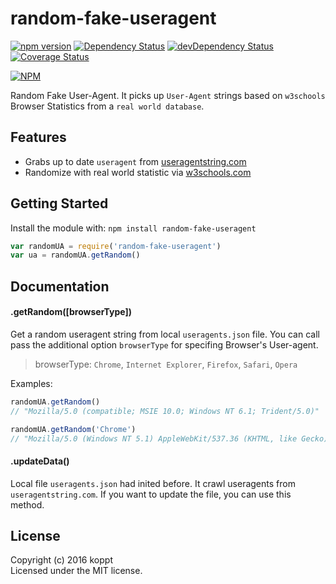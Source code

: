 # random-fake-useragent

[![npm version](https://badge.fury.io/js/random-fake-useragent.svg)](https://badge.fury.io/js/random-fake-useragent)
[![Dependency Status](https://david-dm.org/koppthe/random-fake-useragent.svg)](https://david-dm.org/koppthe/random-fake-useragent)
[![devDependency Status](https://david-dm.org/koppthe/random-fake-useragent/dev-status.svg)](https://david-dm.org/koppthe/random-fake-useragent#info=devDependencies)
[![Coverage Status](https://coveralls.io/repos/koppthe/random-fake-useragent/badge.svg?branch=master&service=github)](https://coveralls.io/github/koppthe/random-fake-useragent?branch=master)

[![NPM](https://nodei.co/npm/random-fake-useragent.png)](https://npmjs.org/package/random-fake-useragent)

Random Fake User-Agent. It picks up `User-Agent` strings based on `w3schools` Browser Statistics from a `real world database`.

## Features

* Grabs up to date `useragent` from [useragentstring.com](http://useragentstring.com/)
* Randomize with real world statistic via [w3schools.com](http://www.w3schools.com)

## Getting Started

Install the module with: `npm install random-fake-useragent`

```javascript
var randomUA = require('random-fake-useragent')
var ua = randomUA.getRandom()
```

## Documentation

#### .getRandom([browserType])

Get a random useragent string from local `useragents.json` file. You can call pass the additional option `browserType` for specifing Browser's User-agent.

> browserType: `Chrome`, `Internet Explorer`, `Firefox`, `Safari`, `Opera`

Examples:

```javascript
randomUA.getRandom()
// "Mozilla/5.0 (compatible; MSIE 10.0; Windows NT 6.1; Trident/5.0)"

randomUA.getRandom('Chrome')
// "Mozilla/5.0 (Windows NT 5.1) AppleWebKit/537.36 (KHTML, like Gecko) Chrome/36.0.1985.67 Safari/537.36"
```

#### .updateData()

Local file `useragents.json` had inited before. It crawl useragents from `useragentstring.com`. If you want to update the file, you can use this method.

## License

Copyright (c) 2016 koppt  
Licensed under the MIT license.